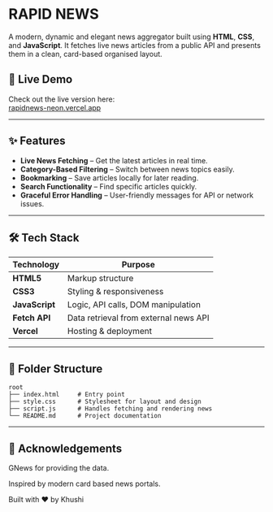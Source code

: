 # RAPID NEWS 

A modern, dynamic and elegant news aggregator built using **HTML**, **CSS**, and **JavaScript**. It fetches live news articles from a public API and presents them in a clean, card-based organised layout.

## 🚀 Live Demo

Check out the live version here:  
[rapidnews-neon.vercel.app](https://rapidnews-neon.vercel.app//) 

---

## ✨ Features

- **Live News Fetching** – Get the latest articles in real time.
- **Category-Based Filtering** – Switch between news topics easily. 
- **Bookmarking** – Save articles locally for later reading. 
- **Search Functionality** – Find specific articles quickly. 
- **Graceful Error Handling** – User-friendly messages for API or network issues.

---

## 🛠 Tech Stack

| Technology     | Purpose |
|----------------|---------|
| **HTML5**      | Markup structure |
| **CSS3**       | Styling & responsiveness |
| **JavaScript** | Logic, API calls, DOM manipulation |
| **Fetch API**  | Data retrieval from external news API |
| **Vercel**     | Hosting & deployment |
---

## 📂 Folder Structure

```text
root
├── index.html     # Entry point
├── style.css      # Stylesheet for layout and design
├── script.js      # Handles fetching and rendering news
└── README.md      # Project documentation
```
---
## 🙌 Acknowledgements

GNews for providing the data.

Inspired by modern card based news portals.

Built with ❤️ by Khushi 
